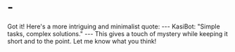 # -
Got it! Here's a more intriguing and minimalist quote:   ---  KasiBot: "Simple tasks, complex solutions."   ---  This gives a touch of mystery while keeping it short and to the point. Let me know what you think!
